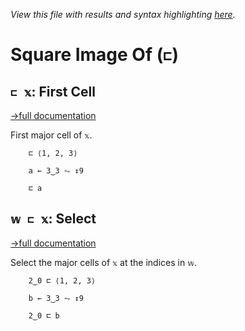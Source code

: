 *View this file with results and syntax highlighting [here](https://mlochbaum.github.io/BQN/help/firstcell_select.html).*

# Square Image Of (`⊏`)

## `⊏ 𝕩`: First Cell
[→full documentation](../doc/select.md#first-cell)

First major cell of `𝕩`.

        ⊏ ⟨1, 2, 3⟩

        a ← 3‿3 ⥊ ↕9

        ⊏ a



## `𝕨 ⊏ 𝕩`: Select
[→full documentation](../doc/select.md)

Select the major cells of `𝕩` at the indices in `𝕨`.

        2‿0 ⊏ ⟨1, 2, 3⟩

        b ← 3‿3 ⥊ ↕9

        2‿0 ⊏ b
